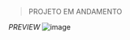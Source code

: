 > PROJETO EM ANDAMENTO

*PREVIEW*
![image](https://github.com/user-attachments/assets/8ce7a78c-0959-40f9-bb7d-2ce2c442410a)
